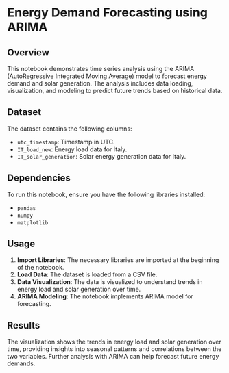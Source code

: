 # Energy Demand Forecasting using ARIMA

## Overview
This notebook demonstrates time series analysis using the ARIMA (AutoRegressive Integrated Moving Average) model to forecast energy demand and solar generation. The analysis includes data loading, visualization, and modeling to predict future trends based on historical data.

## Dataset
The dataset contains the following columns:
- `utc_timestamp`: Timestamp in UTC.
- `IT_load_new`: Energy load data for Italy.
- `IT_solar_generation`: Solar energy generation data for Italy.

## Dependencies
To run this notebook, ensure you have the following libraries installed:
- `pandas`
- `numpy`
- `matplotlib`

## Usage
1. **Import Libraries**: The necessary libraries are imported at the beginning of the notebook.
2. **Load Data**: The dataset is loaded from a CSV file.
3. **Data Visualization**: The data is visualized to understand trends in energy load and solar generation over time.
4. **ARIMA Modeling**: The notebook implements ARIMA model for forecasting.

## Results
The visualization shows the trends in energy load and solar generation over time, providing insights into seasonal patterns and correlations between the two variables. Further analysis with ARIMA can help forecast future energy demands.
